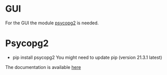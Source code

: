 # GUI
For the GUI the module [psycopg2](https://pypi.org/project/psycopg2/) is needed.

# Psycopg2
- pip install psycopg2
You might need to update pip (version 21.3.1 latest)

The documentation is available [here](https://www.psycopg.org/docs/)
